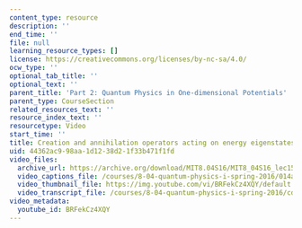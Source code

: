 ```yaml
---
content_type: resource
description: ''
end_time: ''
file: null
learning_resource_types: []
license: https://creativecommons.org/licenses/by-nc-sa/4.0/
ocw_type: ''
optional_tab_title: ''
optional_text: ''
parent_title: 'Part 2: Quantum Physics in One-dimensional Potentials'
parent_type: CourseSection
related_resources_text: ''
resource_index_text: ''
resourcetype: Video
start_time: ''
title: Creation and annihilation operators acting on energy eigenstates
uid: 44362ac9-98aa-1d12-38d2-1f33b471f1fd
video_files:
  archive_url: https://archive.org/download/MIT8.04S16/MIT8_04S16_lec15_s3_300k.mp4
  video_captions_file: /courses/8-04-quantum-physics-i-spring-2016/014a7cc9d84356cfbef6838eb3b31a9d_BRFekCz4XQY.vtt
  video_thumbnail_file: https://img.youtube.com/vi/BRFekCz4XQY/default.jpg
  video_transcript_file: /courses/8-04-quantum-physics-i-spring-2016/cd974cc2a2d0b25a57e70bbdec86dfa2_BRFekCz4XQY.pdf
video_metadata:
  youtube_id: BRFekCz4XQY
---
```

